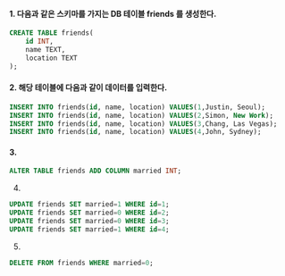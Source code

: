 #### 1. 다음과 같은 스키마를 가지는 DB 테이블 friends 를 생성한다.

```sql
CREATE TABLE friends(
	id INT,
    name TEXT,
    location TEXT
);
```



#### 2. 해당 테이블에 다음과 같이 데이터를 입력한다.

```sql
INSERT INTO friends(id, name, location) VALUES(1,Justin, Seoul);
INSERT INTO friends(id, name, location) VALUES(2,Simon, New Work);
INSERT INTO friends(id, name, location) VALUES(3,Chang, Las Vegas);
INSERT INTO friends(id, name, location) VALUES(4,John, Sydney);
```



#### 3. 

```sql
ALTER TABLE friends ADD COLUMN married INT;
```



4.

```sql
UPDATE friends SET married=1 WHERE id=1;
UPDATE friends SET married=0 WHERE id=2;
UPDATE friends SET married=0 WHERE id=3;
UPDATE friends SET married=1 WHERE id=4;
```



5.

```sql
DELETE FROM friends WHERE married=0;
```

